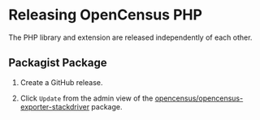 # Releasing OpenCensus PHP

The PHP library and extension are released independently of each other.

## Packagist Package

1. Create a GitHub release.

1. Click `Update` from the admin view of the [opencensus/opencensus-exporter-stackdriver][packagist] package.

[packagist]: https://packagist.org/packages/opencensus/opencensus-exporter-stackdriver
